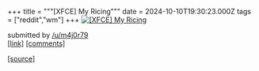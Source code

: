 +++
title = """[XFCE] My Ricing"""
date = 2024-10-10T19:30:23.000Z
tags = ["reddit","wm"]
+++
[![[XFCE] My Ricing ](https://preview.redd.it/qp4jrogbdztd1.png?width=640&crop=smart&auto=webp&s=0b41d68806e85ceb5a49465ff078df0f6ff8152c "[XFCE] My Ricing ")](https://www.reddit.com/r/unixporn/comments/1g0r1fv/xfce_my_ricing/)

submitted by [/u/m4j0r79](https://www.reddit.com/user/m4j0r79)  
[\[link\]](https://i.redd.it/qp4jrogbdztd1.png) [\[comments\]](https://www.reddit.com/r/unixporn/comments/1g0r1fv/xfce_my_ricing/)

[[source]](https://www.reddit.com/r/unixporn/comments/1g0r1fv/xfce_my_ricing/)

